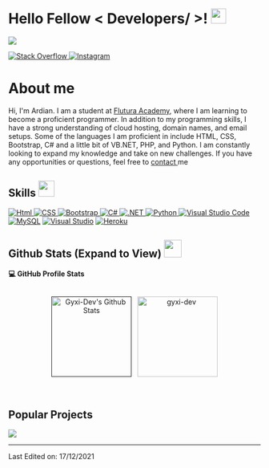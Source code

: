 <h1> Hello Fellow < Developers/ >! <img src = "https://raw.githubusercontent.com/MartinHeinz/MartinHeinz/master/wave.gif" width = 30px> </h1>
<p align='center'>
</p>

<p>
  <a href="https://github.com/DenverCoder1/readme-typing-svg"><img src="https://readme-typing-svg.herokuapp.com?&font=IBM+Plex+Sans&color=abcdef&size=20&lines=Welcome+to+my+GitHub+Profile!;I'm+a+18+yo+Programmer;I'm+a+Computer+Science+engineer" /></a>
</p>

   <a href="https://stackoverflow.com/users/19505084/g1xls" target="_blank">
    <img alt="Stack Overflow" src="https://img.shields.io/badge/Stack_Overflow-FE7A16?style=for-the-badge&logo=stack-overflow&logoColor=white">
  </a>  
  <a href="https://instagram.com/_ardiansyla" target="_blank">
    <img alt="Instagram" src="https://img.shields.io/badge/Instagram-%23E4405F.svg?style=for-the-badge&logo=Instagram&logoColor=white">
  </a>  

# About me
 
  Hi, I'm Ardian.
  I am a student at <a href="https://www.flutura-academy.com/" target="_blank"> Flutura Academy</a>, where I am learning to become a proficient programmer.
  In addition to my programming skills, I have a strong understanding of cloud hosting, domain names, and email setups.
  Some of the languages I am proficient in include HTML, CSS, Bootstrap, C# and a little bit of VB.NET, PHP, and Python.
  I am constantly looking to expand my knowledge and take on new challenges.
  If you have any opportunities or questions, feel free to <a href="mailto: ars.3@yahoo.com" target="_blank">contact </a>me

<h2> Skills <img src = "https://media2.giphy.com/media/QssGEmpkyEOhBCb7e1/giphy.gif?cid=ecf05e47a0n3gi1bfqntqmob8g9aid1oyj2wr3ds3mg700bl&rid=giphy.gif" width = 32px> </h2>
<a href="https://html.spec.whatwg.org/multipage/" target="_blank"> 
    <img alt="Html" src="https://img.shields.io/badge/html5-%23E34F26.svg?style=for-the-badge&logo=html5&logoColor=white">
  </a>

   <a href="https://en.wikipedia.org/wiki/CSS" target="_blank">
    <img alt="CSS" src="https://img.shields.io/badge/css3-%231572B6.svg?style=for-the-badge&logo=css3&logoColor=white">
  </a>
  
   <a href="https://getbootstrap.com/" target="_blank">
    <img alt="Bootstrap" src="https://img.shields.io/badge/bootstrap-%23563D7C.svg?style=for-the-badge&logo=bootstrap&logoColor=white">
  </a>

   <a href="https://learn.microsoft.com/en-us/dotnet/csharp/" target="_blank">
    <img alt="C#" src="https://img.shields.io/badge/c%23-%23239120.svg?style=for-the-badge&logo=c-sharp&logoColor=white">
  </a>
     <a href="https://dotnet.microsoft.com/en-us/" target="_blank">
    <img alt=".NET" src="https://img.shields.io/badge/.NET-3776AB?style=for-the-badge&logo=dotnet&logoColor=white">
  </a>
   <a href="https://www.python.org" target="_blank">
    <img alt="Python" src="https://img.shields.io/badge/Python-3776AB?style=for-the-badge&logo=python&logoColor=white">
  </a>
  
   <a href="https://code.visualstudio.com/" target="_blank">
    <img alt="Visual Studio Code" src="https://img.shields.io/badge/Visual%20Studio%20Code-0078d7.svg?style=for-the-badge&logo=visual-studio-code&logoColor=white">
  </a>
<a href="https://www.mysql.com/"><img alt="MySQL" src="https://img.shields.io/badge/Microsoft%20SQL%20Server-CC2927?style=for-the-badge&logo=microsoft%20sql%20server&logoColor=white"></a>
<a href="https://visualstudio.microsoft.com/"><img alt="Visual Studio" src="https://img.shields.io/badge/Visual%20Studio-5C2D91.svg?style=for-the-badge&logo=visual-studio&logoColor=white"></a>
<a href="https://www.heroku.com/"><img alt="Heroku" src="https://img.shields.io/badge/Heroku-430098?style=for-the-badge&logo=heroku&logoColor=white"></a>

<h2> Github Stats (Expand to View) <img src = "https://i.pinimg.com/originals/65/c4/f4/65c4f452571be1261e9c623f7da488ac.gif" width = 35px> </h2>

  <summary><b>💻 GitHub Profile Stats</b></summary>
  <br>
  <p align="center">
    <a href=""><img alt="Gyxi-Dev's Github Stats" src="https://github-readme-stats.vercel.app/api?username=gyxi-dev&show_icons=true&count_private=true&theme=algolia" height="160px"/></a>
  &nbsp;
	  <img src="https://github-readme-stats.vercel.app/api/top-langs?username=gyxi-dev&show_icons=true&locale=en&layout=compact&theme=algolia" alt="gyxi-dev" height="160px"/>
  </p>


<br/>

## Popular Projects
<a href="https://github.com/gyxi-dev/iFollow">
  <img align="center" src="https://github-readme-stats.anuraghazra1.vercel.app/api/pin/?username=gyxi-dev&repo=iFollow&theme=onedark" />
</a>  

----------------------------------------------------------------------
Last Edited on: 17/12/2021
